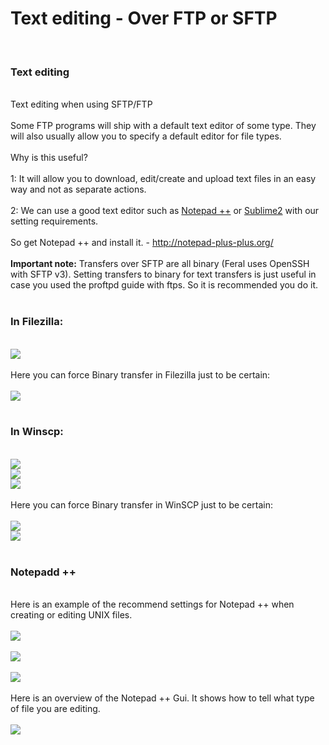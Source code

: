 <h1>Text editing - Over FTP or SFTP</h1>

        
<br>
<h3>Text editing</h3><br>
Text editing when using SFTP&#x2F;FTP<br>
<br>
Some FTP programs will ship with a default text editor of some type. They will also usually allow you to specify a default editor for file types.<br>
<br>
Why is this useful?<br>
<br>
1: It will allow you to download, edit&#x2F;create and upload text files in an easy way and not as separate actions.<br>
<br>
2: We can use a good text editor such as <a href="http://notepad-plus-plus.org/">Notepad ++</a> or <a href="http://www.sublimetext.com/2">Sublime2</a> with our setting requirements.<br>
<br>
So get Notepad ++ and install it. - <a href="http://notepad-plus-plus.org/">http:&#x2F;&#x2F;notepad-plus-plus.org&#x2F;</a><br>
<br>
<strong>Important note:</strong> Transfers over SFTP are all binary (Feral uses OpenSSH with SFTP v3). Setting transfers to binary for text transfers is just useful in case you used the proftpd guide with ftps. So it is recommended you do it.<br>
<br>
<h3>In Filezilla:</h3><br>
<img src="https://raw.github.com/feralhosting/feralfilehosting/master/Feral%20Wiki/SFTP%20and%20FTP/Text%20editing/filezilla/1.png"><br>
<br>
Here you can force Binary transfer in Filezilla just to be certain:<br>
<br>
<img src="https://raw.github.com/feralhosting/feralfilehosting/master/Feral%20Wiki/SFTP%20and%20FTP/Text%20editing/filezilla/2.png"><br>
<br>
<h3>In Winscp:</h3><br>
<img src="https://raw.github.com/feralhosting/feralfilehosting/master/Feral%20Wiki/SFTP%20and%20FTP/Text%20editing/winscp/1.png"><br>
<img src="https://raw.github.com/feralhosting/feralfilehosting/master/Feral%20Wiki/SFTP%20and%20FTP/Text%20editing/winscp/2.png"><br>
<img src="https://raw.github.com/feralhosting/feralfilehosting/master/Feral%20Wiki/SFTP%20and%20FTP/Text%20editing/winscp/3.png"><br>
<br>
Here you can force Binary transfer in WinSCP just to be certain:<br>
<br>
<img src="https://raw.github.com/feralhosting/feralfilehosting/master/Feral%20Wiki/SFTP%20and%20FTP/Text%20editing/winscp/transfer%201.png"><br>
<img src="https://raw.github.com/feralhosting/feralfilehosting/master/Feral%20Wiki/SFTP%20and%20FTP/Text%20editing/winscp/transfer%202.png"><br>
<br>
<h3>Notepadd ++</h3><br>
Here is an example of the recommend settings for Notepad ++ when creating or editing UNIX files.<br>
<br>
<img src="https://raw.github.com/feralhosting/feralfilehosting/master/Feral%20Wiki/SFTP%20and%20FTP/Text%20editing/notepad&#x2B;&#x2B;/1.settings.png"><br>
<br>
<img src="https://raw.github.com/feralhosting/feralfilehosting/master/Feral%20Wiki/SFTP%20and%20FTP/Text%20editing/notepad&#x2B;&#x2B;/2.new.file.png"><br>
<br>
<img src="https://raw.github.com/feralhosting/feralfilehosting/master/Feral%20Wiki/SFTP%20and%20FTP/Text%20editing/notepad&#x2B;&#x2B;/3.tabs.png"><br>
<br>
Here is an overview of the Notepad ++ Gui. It shows how to tell what type of file you are editing.<br>
<br>
<img src="https://raw.github.com/feralhosting/feralfilehosting/master/Feral%20Wiki/SFTP%20and%20FTP/Text%20editing/notepad&#x2B;&#x2B;/eol.png"><br>
<br>
